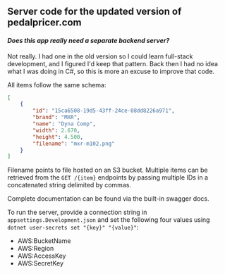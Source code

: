 Server code for the updated version of pedalpricer.com
---
#### <em>Does this app really need a separate backend server?</em>
Not really. I had one in the old version so I could learn full-stack development, and I figured I'd keep that pattern. Back then I had no idea what I was doing in C#, so this is more an excuse to improve that code.

All items follow the same schema:
```json
[
    {
        "id": "15ca6508-19d5-43ff-24ce-08dd8226a971",
        "brand": "MXR",
        "name": "Dyna Comp",
        "width": 2.670,
        "height": 4.500,
        "filename": "mxr-m102.png"
    }
]
```

Filename points to file hosted on an S3 bucket. Multiple items can be retrieved from the `GET /{item}` endpoints by passing multiple IDs in a concatenated string delimited by commas.

Complete documentation can be found via the built-in swagger docs.

To run the server, provide a connection string in `appsettings.Development.json` and set the following four values using `dotnet user-secrets set "{key}" "{value}"`:
<ul>
  <li>AWS:BucketName</li>
  <li>AWS:Region</li>
  <li>AWS:AccessKey</li>
  <li>AWS:SecretKey</li>
</ul>
